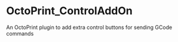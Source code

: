 # OctoPrint_ControlAddOn
An OctoPrint plugin to add extra control buttons for sending GCode commands
